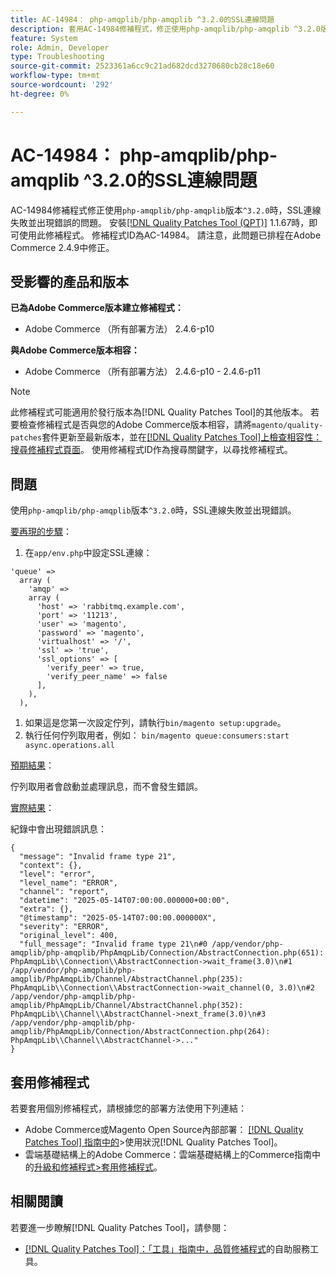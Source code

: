 ```yaml
---
title: AC-14984： php-amqplib/php-amqplib ^3.2.0的SSL連線問題
description: 套用AC-14984修補程式，修正使用php-amqplib/php-amqplib ^3.2.0版時，SSL連線失敗並出現錯誤的Adobe Commerce問題。
feature: System
role: Admin, Developer
type: Troubleshooting
source-git-commit: 2523361a6cc9c21ad682dcd3270680cb28c18e60
workflow-type: tm+mt
source-wordcount: '292'
ht-degree: 0%

---
```



# AC-14984： php-amqplib/php-amqplib ^3.2.0的SSL連線問題

AC-14984修補程式修正使用`php-amqplib/php-amqplib`版本`^3.2.0`時，SSL連線失敗並出現錯誤的問題。 安裝[[!DNL Quality Patches Tool (QPT)]](/help/tools/quality-patches-tool/quality-patches-tool-to-self-serve-quality-patches.md) 1.1.67時，即可使用此修補程式。 修補程式ID為AC-14984。 請注意，此問題已排程在Adobe Commerce 2.4.9中修正。

## 受影響的產品和版本

**已為Adobe Commerce版本建立修補程式：**

* Adobe Commerce （所有部署方法） 2.4.6-p10

**與Adobe Commerce版本相容：**

* Adobe Commerce （所有部署方法） 2.4.6-p10 - 2.4.6-p11

>[!NOTE]
>
>此修補程式可能適用於發行版本為[!DNL Quality Patches Tool]的其他版本。 若要檢查修補程式是否與您的Adobe Commerce版本相容，請將`magento/quality-patches`套件更新至最新版本，並在[[!DNL Quality Patches Tool]上檢查相容性：搜尋修補程式頁面](https://experienceleague.adobe.com/tools/commerce-quality-patches/index.html?lang=zh-Hant)。 使用修補程式ID作為搜尋關鍵字，以尋找修補程式。

## 問題

使用`php-amqplib/php-amqplib`版本`^3.2.0`時，SSL連線失敗並出現錯誤。

<u>要再現的步驟</u>：

1. 在`app/env.php`中設定SSL連線：

```
'queue' =>
  array (
    'amqp' =>
    array (
      'host' => 'rabbitmq.example.com',
      'port' => '11213',
      'user' => 'magento',
      'password' => 'magento',
      'virtualhost' => '/',
      'ssl' => 'true',
      'ssl_options' => [
        'verify_peer' => true,
        'verify_peer_name' => false
      ],
    ),
  ),
```

1. 如果這是您第一次設定佇列，請執行`bin/magento setup:upgrade`。
1. 執行任何佇列取用者，例如： `bin/magento queue:consumers:start async.operations.all`

<u>預期結果</u>：

佇列取用者會啟動並處理訊息，而不會發生錯誤。

<u>實際結果</u>：

紀錄中會出現錯誤訊息：

```
{
  "message": "Invalid frame type 21",
  "context": {},
  "level": "error",
  "level_name": "ERROR",
  "channel": "report",
  "datetime": "2025-05-14T07:00:00.000000+00:00",
  "extra": {},
  "@timestamp": "2025-05-14T07:00:00.000000X",
  "severity": "ERROR",
  "original_level": 400,
  "full_message": "Invalid frame type 21\n#0 /app/vendor/php-amqplib/php-amqplib/PhpAmqpLib/Connection/AbstractConnection.php(651): PhpAmqpLib\\Connection\\AbstractConnection->wait_frame(3.0)\n#1 /app/vendor/php-amqplib/php-amqplib/PhpAmqpLib/Channel/AbstractChannel.php(235): PhpAmqpLib\\Connection\\AbstractConnection->wait_channel(0, 3.0)\n#2 /app/vendor/php-amqplib/php-amqplib/PhpAmqpLib/Channel/AbstractChannel.php(352): PhpAmqpLib\\Channel\\AbstractChannel->next_frame(3.0)\n#3 /app/vendor/php-amqplib/php-amqplib/PhpAmqpLib/Connection/AbstractConnection.php(264): PhpAmqpLib\\Channel\\AbstractChannel->..."
}
```

## 套用修補程式

若要套用個別修補程式，請根據您的部署方法使用下列連結：

* Adobe Commerce或Magento Open Source內部部署： [[!DNL Quality Patches Tool] 指南中的](/help/tools/quality-patches-tool/usage.md)>使用狀況[!DNL Quality Patches Tool]。
* 雲端基礎結構上的Adobe Commerce：雲端基礎結構上的Commerce指南中的[升級和修補程式>套用修補程式](https://experienceleague.adobe.com/docs/commerce-cloud-service/user-guide/develop/upgrade/apply-patches.html?lang=zh-Hant)。

## 相關閱讀

若要進一步瞭解[!DNL Quality Patches Tool]，請參閱：

* [[!DNL Quality Patches Tool]：「工具」指南中，品質修補程式](/help/tools/quality-patches-tool/quality-patches-tool-to-self-serve-quality-patches.md)的自助服務工具。
